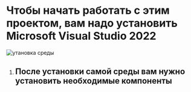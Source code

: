 # Чтобы начать работать с этим проектом, вам надо установить Microsoft Visual Studio 2022
![утановка среды](https://metanit.com/sharp/aspnet6/pics/1.7.png)
1. После установки самой среды вам нужно установить необходимые компоненты
   - 
